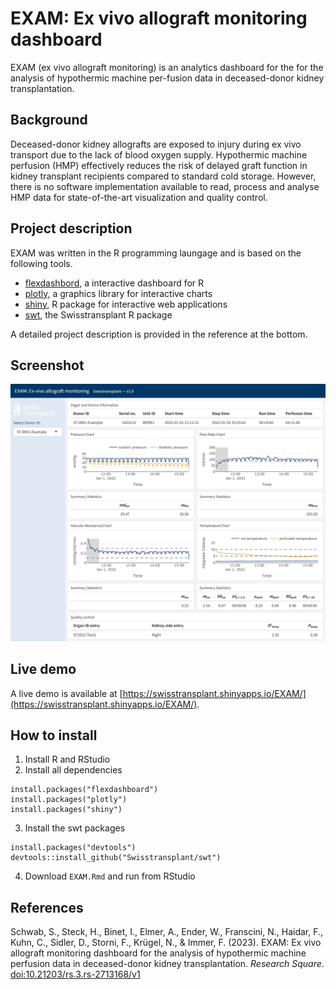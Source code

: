 # EXAM: Ex vivo allograft monitoring dashboard

EXAM (ex vivo allograft monitoring) is an analytics dashboard for the for the analysis of hypothermic machine per-fusion data in deceased-donor kidney transplantation.

## Background
Deceased-donor kidney allografts are exposed to injury during ex vivo transport due to the lack of blood oxygen supply. Hypothermic machine perfusion (HMP) effectively reduces the risk of delayed graft function in kidney transplant recipients compared to standard cold storage. However, there is no software implementation available to read, process and analyse HMP data for state-of-the-art visualization and quality control.

## Project description
EXAM was written in the R programming laungage and is based on the following tools.
* [flexdashbord](https://pkgs.rstudio.com/flexdashboard/), a interactive dashboard for R
* [plotly](https://plotly.com/graphing-libraries/), a graphics library for interactive charts
* [shiny](https://shiny.posit.co/), R package for interactive web applications
* [swt](https://github.com/Swisstransplant/swt), the Swisstransplant R package

A detailed project description is provided in the reference at the bottom.

## Screenshot
![Screenshot of the EXAM dashboard.](images/screenshot.png)

## Live demo
A live demo is available at [https://swisstransplant.shinyapps.io/EXAM/](https://swisstransplant.shinyapps.io/EXAM/).

## How to install 

1. Install R and RStudio
2. Install all dependencies
````
install.packages("flexdashboard")
install.packages("plotly")
install.packages("shiny")
````

3. Install the swt packages
```
install.packages("devtools")
devtools::install_github("Swisstransplant/swt")
```

4. Download `EXAM.Rmd` and run from RStudio

## References
Schwab, S., Steck, H., Binet, I., Elmer, A., Ender, W., Franscini, N., Haidar, F., Kuhn, C., Sidler, D., Storni, F., Krügel, N., & Immer, F. (2023). EXAM: Ex vivo allograft monitoring dashboard for the analysis of hypothermic machine perfusion data in deceased-donor kidney transplantation. *Research Square*. [doi:10.21203/rs.3.rs-2713168/v1](https://doi.org/10.21203/rs.3.rs-2713168/v1)
